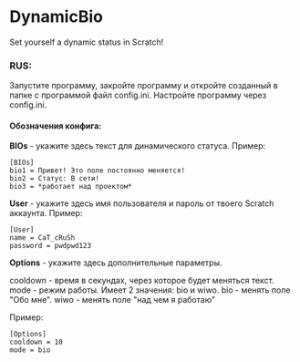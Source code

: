 # DynamicBio
Set yourself a dynamic status in Scratch!

### RUS:
Запустите программу, закройте программу и откройте созданный в папке с программой файл config.ini.
Настройте программу через config.ini.

#### Обозначения конфига:
**BIOs** - укажите здесь текст для динамического статуса. Пример:
```
[BIOs]
bio1 = Привет! Это поле постоянно меняется!
bio2 = Статус: В сети!
bio3 = *работает над проектом*
```
**User** - укажите здесь имя пользователя и пароль от твоего Scratch аккаунта. Пример:
```
[User]
name = CaT_cRuSh
password = pwdpwd123
```
**Options** - укажите здесь дополнительные параметры.

cooldown - время в секундах, через которое будет меняться текст.
mode - режим работы. Имеет 2 значения: bio и wiwo. bio - менять поле "Обо мне". wiwo - менять поле "над чем я работаю"

Пример:
```
[Options]
cooldown = 10
mode = bio
```
